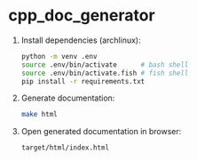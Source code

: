 # cpp_doc_generator

1. Install dependencies (archlinux):
   ```sh
   python -m venv .env
   source .env/bin/activate      # bash shell
   source .env/bin/activate.fish # fish shell
   pip install -r requirements.txt
   ```
2. Generate documentation:
   ```sh
   make html
   ```
3. Open generated documentation in browser:
   ```text
   target/html/index.html
   ```
